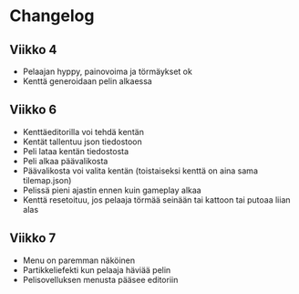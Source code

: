 # Changelog

## Viikko 4

- Pelaajan hyppy, painovoima ja törmäykset ok
- Kenttä generoidaan pelin alkaessa

## Viikko 6

- Kenttäeditorilla voi tehdä kentän
- Kentät tallentuu json tiedostoon
- Peli lataa kentän tiedostosta
- Peli alkaa päävalikosta
- Päävalikosta voi valita kentän (toistaiseksi kenttä on aina sama tilemap.json)
- Pelissä pieni ajastin ennen kuin gameplay alkaa
- Kenttä resetoituu, jos pelaaja törmää seinään tai kattoon tai putoaa liian alas

## Viikko 7

- Menu on paremman näköinen
- Partikkeliefekti kun pelaaja häviää pelin
- Pelisovelluksen menusta pääsee editoriin

